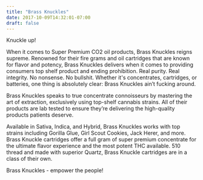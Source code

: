 ```yaml
---
title: "Brass Knuckles"
date: 2017-10-09T14:32:01-07:00
draft: false
---
```


Knuckle up!

When it comes to Super Premium CO2 oil products, Brass Knuckles reigns supreme. Renowned for their fire grams and oil cartridges that are known for flavor and potency, Brass Knuckles delivers when it comes to providing consumers top shelf product and ending prohibition. Real purity. Real integrity. No nonsense. No bullshit. Whether it's concentrates, cartridges, or batteries, one thing is absolutely clear: Brass Knuckles ain’t fucking around.

Brass Knuckles speaks to true concentrate connoisseurs by mastering the art of extraction, exclusively using top-shelf cannabis strains. All of their products are lab tested to ensure they’re delivering the high-quality products patients deserve.

Available in Sativa, Indica, and Hybrid, Brass Knuckles works with top strains including Gorilla Glue, Girl Scout Cookies, Jack Herer, and more. Brass Knuckle cartridges offer a full gram of super premium concentrate for the ultimate flavor experience and the most potent THC available. 510 thread and made with superior Quartz, Brass Knuckle cartridges are in a class of their own.

Brass Knuckles - empower the people!
